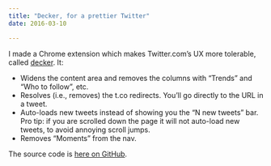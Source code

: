 ```yaml
---
title: "Decker, for a prettier Twitter"
date: 2016-03-10

---
```


I made a Chrome extension which makes Twitter.com’s UX more tolerable, called [decker](https://chrome.google.com/webstore/detail/decker/jiooocaggnohgjapeljmhoeljemddapj). It:

*   Widens the content area and removes the columns with “Trends” and “Who to follow”, etc.
*   Resolves (i.e., removes) the t.co redirects. You’ll go directly to the URL in a tweet.
*   Auto-loads new tweets instead of showing you the “N new tweets” bar. Pro tip: if you are scrolled down the page it will not auto-load new tweets, to avoid annoying scroll jumps.
*   Removes “Moments” from the nav.

The source code is [here on GitHub](https://github.com/clipperhouse/decker).
